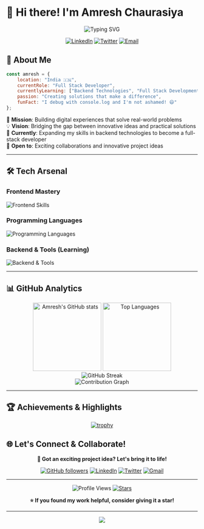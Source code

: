 # 👋 Hi there! I'm Amresh Chaurasiya

<div align="center">
  
  ![Typing SVG](https://readme-typing-svg.herokuapp.com?font=Fira+Code&size=30&duration=3000&pause=1000&color=00D4FF&center=true&vCenter=true&width=600&lines=Frontend+Developer;Problem+Solver;Tech+Enthusiast;Always+Learning!)
  
  [![LinkedIn](https://img.shields.io/badge/LinkedIn-0077B5?style=for-the-badge&logo=linkedin&logoColor=white)](https://www.linkedin.com/in/amresh-chaurasiya-513421308/)
  [![Twitter](https://img.shields.io/badge/Twitter-000000?style=for-the-badge&logo=twitter&logoColor=white)](https://x.com/Amresh__01)
  [![Email](https://img.shields.io/badge/Gmail-D14836?style=for-the-badge&logo=gmail&logoColor=white)](mailto:amreshchaurasiya373@gmail.com)
  
</div>

## 🚀 About Me

```javascript
const amresh = {
    location: "India 🇮🇳",
    currentRole: "Full Stack Developer",
    currentlyLearning: ["Backend Technologies", "Full Stack Development"],
    passion: "Creating solutions that make a difference",
    funFact: "I debug with console.log and I'm not ashamed! 😄"
};
```

🎯 **Mission**: Building digital experiences that solve real-world problems  
💡 **Vision**: Bridging the gap between innovative ideas and practical solutions  
🌱 **Currently**: Expanding my skills in backend technologies to become a full-stack developer  
🤝 **Open to**: Exciting collaborations and innovative project ideas  

---

## 🛠️ Tech Arsenal

### Frontend Mastery
<p align="left">
  <img src="https://skillicons.dev/icons?i=html,css,js,react,nextjs,typescript" alt="Frontend Skills" />
</p>

### Programming Languages
<p align="left">
  <img src="https://skillicons.dev/icons?i=java,c,js,typescript,python" alt="Programming Languages" />
</p>

### Backend & Tools (Learning)
<p align="left">
  <img src="https://skillicons.dev/icons?i=nodejs,express,mongodb,vscode,git,github" alt="Backend & Tools" />
</p>

---

## 📊 GitHub Analytics

<div align="center">
  <img height="180em" src="https://github-readme-stats-sigma-five.vercel.app/api?username=Amresh-01&show_icons=true&count_private=true&hide_border=true&title_color=00d4ff&icon_color=00d4ff&text_color=c9d1d9&bg_color=0d1117" alt="Amresh's GitHub stats" />
  <img height="180em" src="https://github-readme-stats-sigma-five.vercel.app/api/top-langs/?username=Amresh-01&layout=compact&hide_border=true&title_color=00d4ff&text_color=c9d1d9&bg_color=0d1117" alt="Top Languages" />
</div>

<div align="center">
  <img src="https://github-readme-streak-stats.herokuapp.com?user=Amresh-01&theme=dark&hide_border=true&stroke=00d4ff&ring=00d4ff&fire=00d4ff&currStreakLabel=00d4ff" alt="GitHub Streak" />
</div>

<div align="center">
  <img src="https://github-readme-activity-graph.vercel.app/graph?username=Amresh-01&theme=tokyo-night&hide_border=true&color=00d4ff" alt="Contribution Graph" />
</div>

---

## 🏆 Achievements & Highlights

<div align="center">
  
[![trophy](https://github-profile-trophy.vercel.app/?username=Amresh-01&theme=darkhub&no-frame=true&margin-w=15&margin-h=15)](https://github.com/ryo-ma/github-profile-trophy)

</div>


## 🌐 Let's Connect & Collaborate!

<div align="center">
  
  **💬 Got an exciting project idea? Let's bring it to life!**
  
  [![GitHub followers](https://img.shields.io/github/followers/Amresh-01?label=Follow&style=social)](https://github.com/Amresh-01)
  [![LinkedIn](https://img.shields.io/badge/-Connect-blue?style=flat-square&logo=Linkedin&logoColor=white&link=https://www.linkedin.com/in/amresh-chaurasiya-513421308/)](https://www.linkedin.com/in/amresh-chaurasiya-513421308/)
  [![Twitter](https://img.shields.io/badge/-Follow-000000?style=flat-square&logo=Twitter&logoColor=white&link=https://twitter.com/yourusername)](https://x.com/Amresh__01)
  [![Gmail](https://img.shields.io/badge/-Email-red?style=flat-square&logo=Gmail&logoColor=white&link=mailto:amreshchaurasiya373@gmail.com)](mailto:amreshchaurasiya373@gmail.com)
  
  ---
  
  ![Profile Views](https://komarev.com/ghpvc/?username=Amresh-01&color=brightgreen&style=flat-square)
  [![Stars](https://img.shields.io/github/stars/Amresh-01?label=Stars&style=social)](https://github.com/Amresh-01)
  
  **⭐ If you found my work helpful, consider giving it a star!**
  
</div>

---

<div align="center">
  <img src="https://capsule-render.vercel.app/api?type=waving&color=gradient&height=100&section=footer&text=Happy%20Coding!&fontSize=16&fontColor=fff&animation=twinkling&fontAlignY=72" />
</div>
